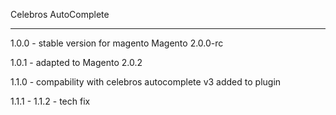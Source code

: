 Celebros AutoComplete

------------------------

1.0.0 - stable version for magento Magento 2.0.0-rc

1.0.1 - adapted to Magento 2.0.2

1.1.0 - compability with celebros autocomplete v3 added to plugin

1.1.1 - 1.1.2 - tech fix